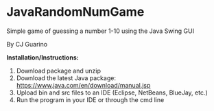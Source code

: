 # JavaRandomNumGame
Simple game of guessing a number 1-10 using the Java Swing GUI

By CJ Guarino

**Installation/Instructions:**

1. Download package and unzip  
2. Download the latest Java package: https://www.java.com/en/download/manual.jsp  
3. Upload bin and src files to an IDE (Eclipse, NetBeans, BlueJay, etc.)  
4. Run the program in your IDE or through the cmd line  
